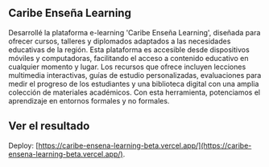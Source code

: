 ## Caribe Enseña Learning

Desarrollé la plataforma e-learning 'Caribe Enseña Learning', diseñada para ofrecer cursos, talleres y diplomados adaptados a las necesidades educativas de la región. Esta plataforma es accesible desde dispositivos móviles y computadoras, facilitando el acceso a contenido educativo en cualquier momento y lugar. Los recursos que ofrece incluyen lecciones multimedia interactivas, guías de estudio personalizadas, evaluaciones para medir el progreso de los estudiantes y una biblioteca digital con una amplia colección de materiales académicos. Con esta herramienta, potenciamos el aprendizaje en entornos formales y no formales.

## Ver el resultado

Deploy: [https://caribe-ensena-learning-beta.vercel.app/](https://caribe-ensena-learning-beta.vercel.app/).


